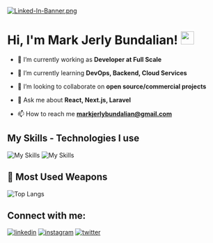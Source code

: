 [![Linked-In-Banner.png](https://i.postimg.cc/HnD5SPzr/Linked-In-Banner.png)](https://postimg.cc/mzjtkj04)

# Hi, I'm Mark Jerly Bundalian! <img src="https://raw.githubusercontent.com/MartinHeinz/MartinHeinz/master/wave.gif" width="30px" height="30px">

- 🔭 I’m currently working as **Developer at Full Scale**

- 🌱 I’m currently learning **DevOps, Backend, Cloud Services**

- 👯 I’m looking to collaborate on **open source/commercial projects**

- 💬 Ask me about **React, Next.js, Laravel**

- 📫 How to reach me **markjerlybundalian@gmail.com**

## My Skills - Technologies I use
![My Skills](https://skillicons.dev/icons?i=js,ts,react,next,redux,tailwind,jquery,nodejs,expressjs,mongodb,git,github,vercel,netlify,laravel)
![My Skills](https://skillicons.dev/icons?i=html,css,appwrite,firebase,mysql,postgres,bootstrap,vscode,bash,redis,figma,solidity,php,linux,docker)

## 🌟 Most Used Weapons 
![Top Langs](https://github-readme-stats.vercel.app/api/top-langs?username=markiiman&show_icons=true&locale=en&layout=compact&theme=tokyonight)


## Connect with me:
[![linkedin](https://skillicons.dev/icons?i=linkedin)](https://linkedin.com/in/mjmarkii)
[![instagram](https://skillicons.dev/icons?i=instagram)](https://instagram.com/mjmarkii.ig)
[![twitter](https://skillicons.dev/icons?i=twitter)](https://x.com/markiibundalian)
